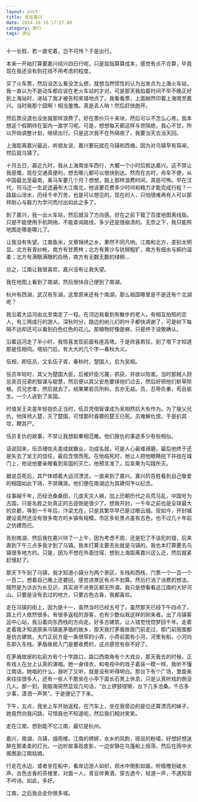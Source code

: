 ```yaml
---
layout: post
title: 走在嘉兴
date: 2014-10-16 17:27:00
category: 旅行
tags: 游记
---
```


十一长假，若一直宅着，岂不可怜？于是出行。

本来一开始打算要嘉兴绍兴四日行呢，只是屈指算算成本，感觉有点不合算，毕竟现在我还没有到花钱不用考虑的程度。

买了火车票，然后没怎么看没怎么想，就想当然惯性的认为出发点为上海火车站，我一直以为不是动车都应该在老火车站的才对。可是那天我掐着时间不早不晚正好到上海站时，进站了我才被告知来错地点了。我看看票，上面赫然印着上海南至嘉兴。当时我那个囧啊！相当羞愧。真是丢人呐！然后赶快跑开。

然后票没退也没坐就那样浪费了。好在票价只十来块，然后可以不怎么心疼。我本想这个假期待在室内一直学习呢。可是，想想每天都这样与世隔绝，我心不甘。所以开始调整计划，继续出行。只是这次我不在外隔夜了，我要当天去当天回。

上海距离嘉兴最近，听朋友说，嘉兴要玩就在乌镇和西塘。因为对乌镇早有耳闻，然后就乌镇了。

十月五日，晨近九时，我从上海南坐车西行，大概一个小时后抵达嘉兴。这不禁让我感慨，现在交通真便利，想去哪儿都可以很快到达。然而在古时，舟车不便，从中国最北至最南，乘马车要几个月？想想，路上那样浪费时间，真是可怖。早在汉代，司马迁一生足迹遍布大江南北，他该要花费多少时间和精力才能完成行程？一路跋山涉水，历经千辛万苦，也是可以想见的。现在的人，只怕很难再有人可以那样耐心与毅力为学问而付出如此之多了。

到了嘉兴，我一出火车站，然后就没了方向感。好在之前下载了百度地图离线版。只是不能使用手机网络，不能查询路线，多少还是很崩溃的。无奈之下，我只能照地图走哪是哪儿了。

让我没有失望。江南鱼米，文章锦绣之乡，果然不同凡响。江南和北方，差别太明显。北方有青纱帐，南方有甘蔗林；北方有黄沙与钪锵粗犷，南方有细水与婉约温柔；北方有满眼满眼的白杨，南方有无数无数的绿柳…

总之，江南让我很喜欢，嘉兴没有让我失望。

我在地图上看到了南湖，然后很快自己便到了南湖。

杭州有西湖，武汉有东湖，这里原来还有个南湖，那么祖国哪里是不是还有个北湖呢？

我沿着大运河由北至南走了一程。在河边我看到有散步的老人，有相互拍照的恋人，有三两成行的游人。深秋时分，路边的树儿们的叶子都快凋谢了，可是树下每隔不远却还可以看到白色红色的花儿。那植物好像是麻，只是终于没敢确认。

沿着运河走了半小时，我惊喜发现前面有座高塔。于是欣喜若狂。到了塔下才知道那是伍相伺。塔前门后，有大大的几个字—春秋大义。

伍相，即伍员，又名伍子胥，春秋时，楚国人，后为吴相。

伍员年轻时，其父为楚国大臣，后被奸臣污蔑，抓获，并欲以陷害。当时那贼人顾忌吴员兄弟的智谋与聪慧，然后便以其父安危要挟他们过去，然后好把他们斩草除根。员兄忠孝，然后就去了。结果果若员所料，去亦无益。员，忍辱负重，苟且偷生。一个人逃到了吴国。

时值吴王夫差年轻抱负正当时，伍员凭借智谋成为吴相然后大有作为。为了报父兄仇，他挥师入楚，灭了楚国，可惜那时昏聩的楚王已死。员难解仇恨，于是扒其坟，鞭其尸。

伍员复仇的故事，不禁让我想起秦相范雎。他们报仇的事迹多少有些相似。

话说回来，伍员辅佐夫差成就霸业，功成名就，可是人心最难琢磨，最后他终于还是失去了吴王的信任，最后含恨而死。在他临死时，他让人把他眼睛挖下并挂在城门上，他说他要亲眼看到吴国的灭亡。他预言准了。后吴果为勾践所灭。

据说员死后，其尸体顺着大运河漂流，一直来到了嘉兴。嘉兴的百姓看到自己敬爱的相国如此下场，不禁痛哭。他们便在南湖边为其建伺予以纪念。

往事越千年，历经沧桑桑田，几度天灾人祸，加上历朝历代之兵荒马乱，中国号为古国，只是名胜之处真正的古迹倒是很少了。想我开封，一千年之前也是全球最大的京都，等到一千年后，汴梁尤在，只是其繁华早已是过眼云烟。现如今，开封城建设竟然还没有很多南方的乡镇有规模。市区多处景点虽有古色，也不过几十年前之仿建而已。

告别南湖，然后我在嘉兴待了一上午，因为考虑不周，还是犯了不该犯的错，后来直到下午三点多我才到了乌镇。我本打算主要去处就是乌镇的。我也本打算要去乌镇很多地方的。只是，因为不想在外面住宿，想到上海距离嘉兴这么近，然后就紧赶慢赶了。

那天下午到了乌镇，我才知道小镇分为两个景区，东栈和西栈，门票一个一百一个一百二。想着自己晚上还要回，感觉进景区有点不划算。然后打消了消费的想法。既然是为访古为长见识，其实进不进景区都无所谓。我只是想看看这江南的大好河山。只要是没有去过的地方，只要古色古香，我都喜欢。

走在乌镇的街上，因为是十一，虽然当时已经五号了，虽然那天已经下午四点了，路上行人依然很多。有很多返程的游客，也有少数似我这样的刚来者。出了乌镇客运中心站，我沿着向东西栈的方向走。好多古建筑，让人错觉恍惚梦回千年。走着走着我才知道原来乌镇是茅盾的故乡，那天我打茅盾故居门前走过，那门前周围都是仿古建筑，大门正前方是一条很窄的小弄，小弄前面有小河，河里有船。小河向东即入东栈。茅盾故居入门是要收费的，这点感觉有些不好了。

在茅盾故居的右前方有个十字路口，路口西南角有个大戏台，那天我去的时候，正有戏人在台上认真的演唱。她一身绿衣，和电视中的戏子着装一模一样。我听不懂江南话，她唱的什么，我听了又听，就是没有听得明白。那台下有个广场，里面来来往往很多人，还有一些人干脆坐在小亭下面长石凳上休息，只是认真听戏的倒没几人。那一刻，我脑海突然显现几句话，“台上锣鼓铿锵，台下几多沧桑。千古多少事，潇洒一声笑”。于是便记了下来。

下午，五点，我坐上车开始返程，在汽车上，坐在我旁边的是位还算漂亮的妹子，她竟然向我问路。可惜我也不知道呃，然后我们相对笑笑。

走在江南，想到能不忆江南，最忆是杭州。

嘉兴，南湖，乌镇，烟雨楼。江南的娉婷，水乡的风韵，斑驳的粉墙，好想好想迷醉在那柔柔的灯光，一边听故事观皮影，一边安静在乌篷船上摇荡，然后在雨中水阁邂逅江南姑娘。

行走在水边，或者坐在船中，看岸边游人如织，观水中倒影如画，听樯橹划破水声。古色古香的茶楼里，对面一人，青豆伴黄酒，穿古透今，轻道一声，不遇知音不吟诗。如此，多好。

江南，之后我会走你很多城。
